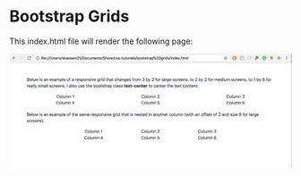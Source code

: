 # Bootstrap Grids

This index.html file will render the following page:

![Screenshot](./screenshot.png)